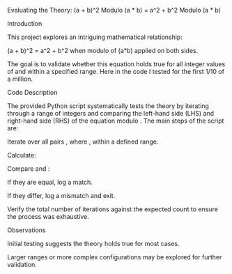 
Evaluating the Theory: (a + b)^2 Modulo (a * b) = a^2 + b^2 Modulo (a * b)

Introduction

This project explores an intriguing mathematical relationship:

(a + b)^2 = a^2 + b^2 when modulo of (a*b) applied on both sides. 

The goal is to validate whether this equation holds true for all integer values of and  within a specified range. Here in the code I tested for the first 1/10 of a million.

Code Description

The provided Python script systematically tests the theory by iterating through a range of integers and comparing the left-hand side (LHS) and right-hand side (RHS) of the equation modulo . The main steps of the script are:

Iterate over all pairs , where , within a defined range.

Calculate:





Compare  and :

If they are equal, log a match.

If they differ, log a mismatch and exit.

Verify the total number of iterations against the expected count to ensure the process was exhaustive.


Observations

Initial testing suggests the theory holds true for most cases.

Larger ranges or more complex configurations may be explored for further validation.



